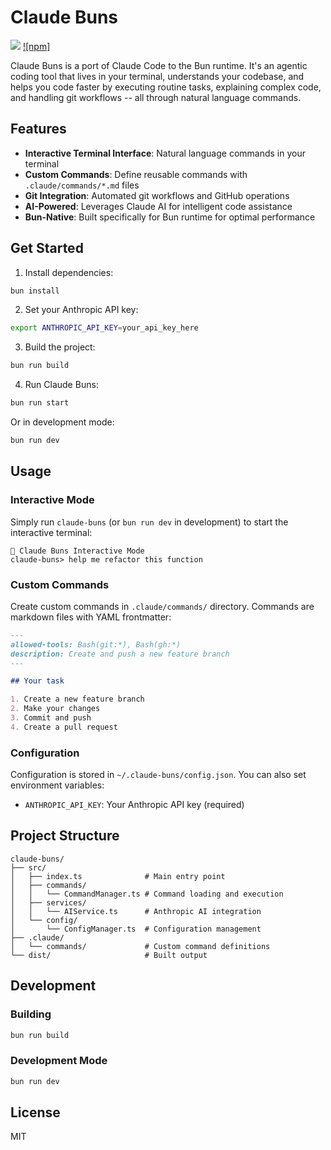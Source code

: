 # Claude Buns

![](https://img.shields.io/badge/Bun-1.0%2B-brightgreen?style=flat-square) [![npm]](https://www.npmjs.com/package/claude-buns)

Claude Buns is a port of Claude Code to the Bun runtime. It's an agentic coding tool that lives in your terminal, understands your codebase, and helps you code faster by executing routine tasks, explaining complex code, and handling git workflows -- all through natural language commands.

## Features

- **Interactive Terminal Interface**: Natural language commands in your terminal
- **Custom Commands**: Define reusable commands with `.claude/commands/*.md` files
- **Git Integration**: Automated git workflows and GitHub operations
- **AI-Powered**: Leverages Claude AI for intelligent code assistance
- **Bun-Native**: Built specifically for Bun runtime for optimal performance

## Get Started

1. Install dependencies:

```sh
bun install
```

2. Set your Anthropic API key:

```sh
export ANTHROPIC_API_KEY=your_api_key_here
```

3. Build the project:

```sh
bun run build
```

4. Run Claude Buns:

```sh
bun run start
```

Or in development mode:

```sh
bun run dev
```

## Usage

### Interactive Mode

Simply run `claude-buns` (or `bun run dev` in development) to start the interactive terminal:

```
🚀 Claude Buns Interactive Mode
claude-buns> help me refactor this function
```

### Custom Commands

Create custom commands in `.claude/commands/` directory. Commands are markdown files with YAML frontmatter:

```markdown
---
allowed-tools: Bash(git:*), Bash(gh:*)
description: Create and push a new feature branch
---

## Your task

1. Create a new feature branch
2. Make your changes
3. Commit and push
4. Create a pull request
```

### Configuration

Configuration is stored in `~/.claude-buns/config.json`. You can also set environment variables:

- `ANTHROPIC_API_KEY`: Your Anthropic API key (required)

## Project Structure

```
claude-buns/
├── src/
│   ├── index.ts              # Main entry point
│   ├── commands/
│   │   └── CommandManager.ts # Command loading and execution
│   ├── services/
│   │   └── AIService.ts      # Anthropic AI integration
│   └── config/
│       └── ConfigManager.ts  # Configuration management
├── .claude/
│   └── commands/             # Custom command definitions
└── dist/                     # Built output
```

## Development

### Building

```sh
bun run build
```

### Development Mode

```sh
bun run dev
```

## License

MIT